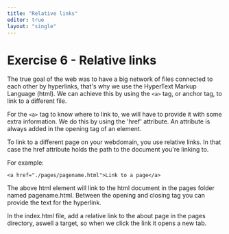 ```yaml
---
title: "Relative links"
editor: true
layout: "single"
---
```


# Exercise 6  - Relative links

The true goal of the web was to have a big network of files connected to each other by hyperlinks, that's why we use the HyperText Markup Language (html).
We can achieve this by using the `<a>` tag, or anchor tag, to link to a different file. 

For the `<a>` tag to know where to link to, we will have to provide it with some extra information. We do this by using the 'href' attribute. An attribute is always added in the opening tag of an element.

To link to a different page on your webdomain, you use relative links. In that case the href attribute holds the path to the document you're linking to.

For example:

`<a href="./pages/pagename.html">Link to a page</a>`

The above html element will link to the html document in the pages folder named pagename.html. Between the opening and closing tag you can provide the text for the hyperlink.

In the index.html file, add a relative link to the about page in the pages directory, aswell a target, so when we click the link it opens a new tab.
